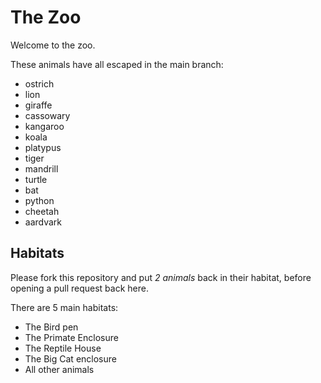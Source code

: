# The Zoo

Welcome to the zoo.

These animals have all escaped in the main branch:

- ostrich
- lion
- giraffe
- cassowary
- kangaroo
- koala
- platypus
- tiger
- mandrill
- turtle
- bat
- python
- cheetah
- aardvark

## Habitats

Please fork this repository and put *2 animals* back in their habitat, before opening a pull request back here.

There are 5 main habitats:
- The Bird pen
- The Primate Enclosure
- The Reptile House
- The Big Cat enclosure
- All other animals